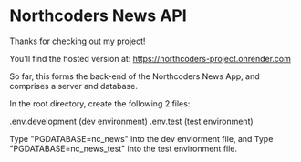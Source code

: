 # Northcoders News API

Thanks for checking out my project!

You'll find the hosted version at: 
https://northcoders-project.onrender.com


So far, this forms the back-end of the Northcoders News App, and comprises a server and database.


In the root directory, create the following 2 files:

.env.development (dev environment)
.env.test (test environment)

Type "PGDATABASE=nc_news" into the dev enviorment file, and
Type "PGDATABASE=nc_news_test" into the test environment file.

